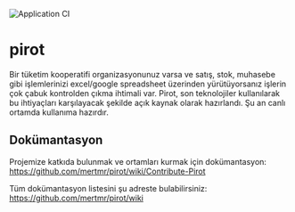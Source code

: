 ![Application CI](https://github.com/mertmr/pirot/workflows/Application%20CI/badge.svg)

# pirot

Bir tüketim kooperatifi organizasyonunuz varsa ve satış, stok, muhasebe gibi işlemlerinizi excel/google spreadsheet üzerinden yürütüyorsanız işlerin çok çabuk kontrolden çıkma ihtimali var. Pirot, son teknolojiler kullanılarak bu ihtiyaçları karşılayacak şekilde açık kaynak olarak hazırlandı. Şu an canlı ortamda kullanıma hazırdır. 


## Dokümantasyon

Projemize katkıda bulunmak ve ortamları kurmak için dokümantasyon:
https://github.com/mertmr/pirot/wiki/Contribute-Pirot


Tüm dokümantasyon listesini şu adreste bulabilirsiniz:
https://github.com/mertmr/pirot/wiki
